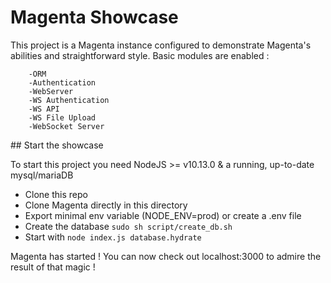 # Magenta Showcase

This project is a Magenta instance configured to demonstrate Magenta's abilities and straightforward style.
Basic modules are enabled : 
        
        -ORM
        -Authentication
        -WebServer
        -WS Authentication
        -WS API
        -WS File Upload
        -WebSocket Server

## Start the showcase

To start this project you need NodeJS >= v10.13.0 & a running, up-to-date mysql/mariaDB

- Clone this repo
- Clone Magenta directly in this directory
- Export minimal env variable (NODE_ENV=prod) or create a .env file
- Create the database ```sudo sh script/create_db.sh```
- Start with ```node index.js database.hydrate```

Magenta has started ! You can now check out localhost:3000 to admire the result of that magic !
